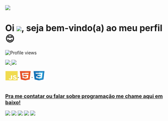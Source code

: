 <img align="top" src="https://raw.githubusercontent.com/gist/alexx-pereira/16b205c343147b4687c1f2938bddeb40/raw/78928d4b7ad989a0ccddc62dc99ac9e8c0b50c6f/alex-github-post.svg"/>


<h1 align="left">Oi  <img src="https://raw.githubusercontent.com/kaueMarques/kaueMarques/master/hi.gif" height="30px">, seja bem-vindo(a) ao meu perfil 😊</h1>
<p align="left"> <img src="https://komarev.com/ghpvc/?username=alexx-pereira&color=CCB13F" alt="Profile views" /> </p>


 <div>
   <a href="https://github.com/jose-alexx">
   <img height="180em" src="https://github-readme-stats.vercel.app/api?username=jose-alexx&show_icons=true&theme=radical&include_all_commits=true&count_private=true"/>
   <img  height="180em" src="https://github-readme-stats-git-main-rafaelalexandrino.vercel.app/api/top-langs/?username=alexx-pereira&show_icons=true&theme=radical&layout=compact" />
</div>
    
<div style="display: inline_block"><br>
  <img align="center" alt="Js" height="30" width="40" src="https://raw.githubusercontent.com/devicons/devicon/master/icons/javascript/javascript-plain.svg">
  <img align="center" alt="HTML" height="30" width="40" src="https://raw.githubusercontent.com/devicons/devicon/master/icons/html5/html5-original.svg">
  <img align="center" alt="CSS" height="30" width="40" src="https://raw.githubusercontent.com/devicons/devicon/master/icons/css3/css3-original.svg">
</div>
 
<br>
 
### Pra me contatar ou falar sobre programação me chame aqui em baixo!
 
<div> 
  <a href="" target="_blank"><img src="https://img.shields.io/badge/YouTube-FF0000?style=for-the-badge&logo=youtube&logoColor=white" target="_blank"></a>
  <a href="" target="_blank"><img src="https://img.shields.io/badge/-Instagram-%23E4405F?style=for-the-badge&logo=instagram&logoColor=white" target="_blank"></a>
  <a href="" target="_blank"><img src="https://img.shields.io/badge/Discord-7289DA?style=for-the-badge&logo=discord&logoColor=white" target="_blank"></a> 
  <a href="mailto:jasp1@aluno.ifal.edu.br"><img src="https://img.shields.io/badge/-Gmail-%23333?style=for-the-badge&logo=gmail&logoColor=white" target="_blank"></a>
  <a href="" target="_blank"><img src="https://img.shields.io/badge/-LinkedIn-%230077B5?style=for-the-badge&logo=linkedin&logoColor=white" target="_blank"></a>
</div>
